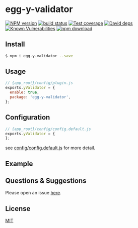 # egg-y-validator

[![NPM version][npm-image]][npm-url]
[![build status][travis-image]][travis-url]
[![Test coverage][codecov-image]][codecov-url]
[![David deps][david-image]][david-url]
[![Known Vulnerabilities][snyk-image]][snyk-url]
[![npm download][download-image]][download-url]

[npm-image]: https://img.shields.io/npm/v/egg-y-validator.svg?style=flat-square
[npm-url]: https://npmjs.org/package/egg-y-validator
[travis-image]: https://img.shields.io/travis/eggjs/egg-y-validator.svg?style=flat-square
[travis-url]: https://travis-ci.org/eggjs/egg-y-validator
[codecov-image]: https://img.shields.io/codecov/c/github/eggjs/egg-y-validator.svg?style=flat-square
[codecov-url]: https://codecov.io/github/eggjs/egg-y-validator?branch=master
[david-image]: https://img.shields.io/david/eggjs/egg-y-validator.svg?style=flat-square
[david-url]: https://david-dm.org/eggjs/egg-y-validator
[snyk-image]: https://snyk.io/test/npm/egg-y-validator/badge.svg?style=flat-square
[snyk-url]: https://snyk.io/test/npm/egg-y-validator
[download-image]: https://img.shields.io/npm/dm/egg-y-validator.svg?style=flat-square
[download-url]: https://npmjs.org/package/egg-y-validator

<!--
Description here.
-->

## Install

```bash
$ npm i egg-y-validator --save
```

## Usage

```js
// {app_root}/config/plugin.js
exports.yValidator = {
  enable: true,
  package: 'egg-y-validator',
};
```

## Configuration

```js
// {app_root}/config/config.default.js
exports.yValidator = {
};
```

see [config/config.default.js](config/config.default.js) for more detail.

## Example

<!-- example here -->

## Questions & Suggestions

Please open an issue [here](https://github.com/eggjs/egg/issues).

## License

[MIT](LICENSE)
